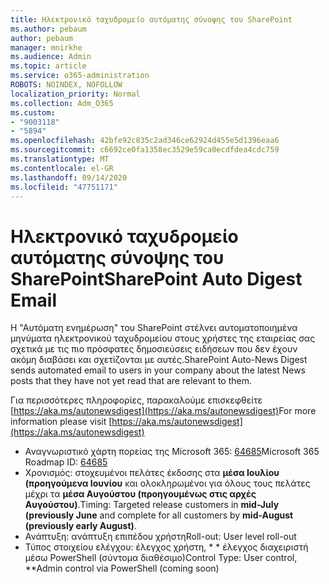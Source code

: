 ```yaml
---
title: Ηλεκτρονικό ταχυδρομείο αυτόματης σύνοψης του SharePoint
ms.author: pebaum
author: pebaum
manager: mnirkhe
ms.audience: Admin
ms.topic: article
ms.service: o365-administration
ROBOTS: NOINDEX, NOFOLLOW
localization_priority: Normal
ms.collection: Adm_O365
ms.custom:
- "9003118"
- "5894"
ms.openlocfilehash: 42bfe92c835c2ad346ce62924d455e5d1396eaa6
ms.sourcegitcommit: c6692ce0fa1358ec3529e59ca0ecdfdea4cdc759
ms.translationtype: MT
ms.contentlocale: el-GR
ms.lasthandoff: 09/14/2020
ms.locfileid: "47751171"
---
```

# <a name="sharepoint-auto-digest-email"></a><span data-ttu-id="29032-102">Ηλεκτρονικό ταχυδρομείο αυτόματης σύνοψης του SharePoint</span><span class="sxs-lookup"><span data-stu-id="29032-102">SharePoint Auto Digest Email</span></span>

<span data-ttu-id="29032-103">Η "Αυτόματη ενημέρωση" του SharePoint στέλνει αυτοματοποιημένα μηνύματα ηλεκτρονικού ταχυδρομείου στους χρήστες της εταιρείας σας σχετικά με τις πιο πρόσφατες δημοσιεύσεις ειδήσεων που δεν έχουν ακόμη διαβάσει και σχετίζονται με αυτές.</span><span class="sxs-lookup"><span data-stu-id="29032-103">SharePoint Auto-News Digest sends automated email to users in your company about the latest News posts that they have not yet read that are relevant to them.</span></span>

<span data-ttu-id="29032-104">Για περισσότερες πληροφορίες, παρακαλούμε επισκεφθείτε [https://aka.ms/autonewsdigest](https://aka.ms/autonewsdigest)</span><span class="sxs-lookup"><span data-stu-id="29032-104">For more information please visit [https://aka.ms/autonewsdigest](https://aka.ms/autonewsdigest)</span></span>

- <span data-ttu-id="29032-105">Αναγνωριστικό χάρτη πορείας της Microsoft 365:  [64685](https://www.microsoft.com/microsoft-365/roadmap?filters=&featureid=64685)</span><span class="sxs-lookup"><span data-stu-id="29032-105">Microsoft 365 Roadmap ID:  [64685](https://www.microsoft.com/microsoft-365/roadmap?filters=&featureid=64685)</span></span>
- <span data-ttu-id="29032-106">Χρονισμός: στοχευμένοι πελάτες έκδοσης στα  **μέσα Ιουλίου (προηγούμενα Ιουνίου**  και ολοκληρωμένοι για όλους τους πελάτες μέχρι τα  **μέσα Αυγούστου (προηγουμένως στις αρχές Αυγούστου)**.</span><span class="sxs-lookup"><span data-stu-id="29032-106">Timing: Targeted release customers in  **mid-July (previously June**  and complete for all customers by  **mid-August (previously early August)**.</span></span>
- <span data-ttu-id="29032-107">Ανάπτυξη: ανάπτυξη επιπέδου χρήστη</span><span class="sxs-lookup"><span data-stu-id="29032-107">Roll-out: User level roll-out</span></span>
- <span data-ttu-id="29032-108">Τύπος στοιχείου ελέγχου: έλεγχος χρήστη, \* \* έλεγχος διαχειριστή μέσω PowerShell (σύντομα διαθέσιμο)</span><span class="sxs-lookup"><span data-stu-id="29032-108">Control Type: User control,  \*\*Admin control via PowerShell (coming soon)</span></span>

